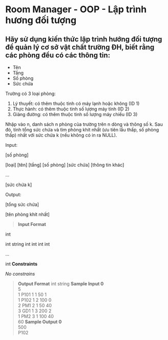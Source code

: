 # Room Manager - OOP - Lập trình hương đối tượng
## Hãy sử dụng kiến thức lập trình hướng đối tượng để quản lý cơ sở vật chất trường ĐH, biết rằng các phòng đều có các thông tin: 
- Tên
- Tầng
- Số phòng
- Sức chứa


Trường có 3 loại phòng:  
1. Lý thuyết: có thêm thuộc tinh có máy lạnh hoặc không (ID 1) 
2. Thực hành: có thêm thuộc tinh số lượng máy tính (ID 2)
3. Giảng đường: có thêm thuộc tinh số lượng máy chiếu (ID 3)


Nhập vào n, danh sách n phòng của trường trên n dòng và thông số k. Sau đó, tính tổng sức chứa và tìm phòng khít nhất (ưu tiên lầu thấp, số phòng thấp) nhất với sức chứa k (nếu không có in ra NULL).

Input:

[số phòng]

[loại] [tên] [tầng] [số phòng] [sức chứa] [thông tin khác]

...

[sức chứa k]

Output:

[tổng sức chứa]

[tên phòng khít nhất]

>**Input Format**

int

int string int int int int

...

int
**Constraints**

*No constrains*

>**Output Format**
int
string
>**Sample Input 0**
<br />5
<br />1 P101 1 1 50 1
<br />1 P102 1 2 100 0
<br />2 PM1 2 1 50 40
<br />3 GD1 1 3 200 2
<br />1 PM2 3 1 100 40
<br />60
>**Sample Output 0**
<br />500
<br />P102
